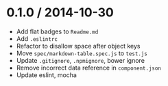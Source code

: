 
0.1.0 / 2014-10-30
==================

 * Add flat badges to `Readme.md`
 * Add `.eslintrc`
 * Refactor to disallow space after object keys
 * Move `spec/markdown-table.spec.js` to `test.js`
 * Update `.gitignore`, `.npmignore`, bower ignore
 * Remove incorrect data reference in `component.json`
 * Update eslint, mocha
